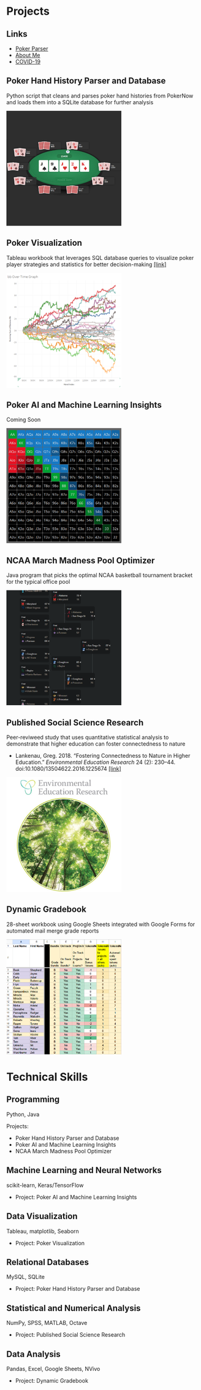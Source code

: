 # Projects

## Links
* <a href="parser">Poker Parser</a>
* <a href="about">About Me</a>
* <a href="covid">COVID-19</a>

## Poker Hand History Parser and Database
Python script that cleans and parses poker hand histories from PokerNow and loads them into a SQLite database for further analysis  
  
<img src="images/poker.png" alt="Poker screenshot" width="300" height="300">
  
  
## Poker Visualization
Tableau workbook that leverages SQL database queries to visualize poker player strategies and statistics for better decision-making [[link]](https://public.tableau.com/app/profile/greg4796/viz/RebuyClub/WelcometotheRebuyClub)  

<img src="images/tableau-running.png" alt="Tableau screenshot" width="300" height="300">
  
  
## Poker AI and Machine Learning Insights
Coming Soon  

<img src="images/range.png" alt="Starting hands screenshot" width="300" height="300">
  
  
## NCAA March Madness Pool Optimizer
Java program that picks the optimal NCAA basketball tournament bracket for the typical office pool  

<img src="images/bracket-small.png" alt="NCAA bracket screenshot" width="300" height="300">
  
  
## Published Social Science Research
Peer-reviweed study that uses quantitative statistical analysis to demonstrate that higher education can foster connectedness to nature  
* Lankenau, Greg. 2018. “Fostering Connectedness to Nature in Higher Education.” *Environmental Education Research* 24 (2): 230–44. doi:10.1080/13504622.2016.1225674 [[link]](https://doi.org/10.1080/13504622.2016.1225674)

<img src="images/eer-journal.jpg" alt="Environmental Education Research journal cover" width="300" height="300">
  
  
## Dynamic Gradebook
28-sheet workbook using Google Sheets integrated with Google Forms for automated mail merge grade reports

<img src="images/gradebook.png" alt="Gradebook screenshot" width="300" height="300">
  
  
# Technical Skills
## Programming
Python, Java  
  
Projects:
* Poker Hand History Parser and Database
* Poker AI and Machine Learning Insights
* NCAA March Madness Pool Optimizer
  
## Machine Learning and Neural Networks
scikit-learn, Keras/TensorFlow  
* Project: Poker AI and Machine Learning Insights
  
## Data Visualization
Tableau, matplotlib, Seaborn  
* Project: Poker Visualization
  
## Relational Databases
MySQL, SQLite  
* Project: Poker Hand History Parser and Database
  
## Statistical and Numerical Analysis
NumPy, SPSS, MATLAB, Octave  
* Project: Published Social Science Research
  
## Data Analysis
Pandas, Excel, Google Sheets, NVivo  
* Project: Dynamic Gradebook
  
